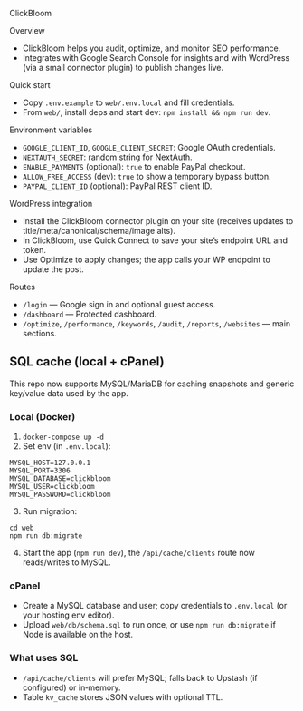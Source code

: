 ClickBloom

Overview
- ClickBloom helps you audit, optimize, and monitor SEO performance.
- Integrates with Google Search Console for insights and with WordPress (via a small connector plugin) to publish changes live.

Quick start
- Copy `.env.example` to `web/.env.local` and fill credentials.
- From `web/`, install deps and start dev: `npm install && npm run dev`.

Environment variables
- `GOOGLE_CLIENT_ID`, `GOOGLE_CLIENT_SECRET`: Google OAuth credentials.
- `NEXTAUTH_SECRET`: random string for NextAuth.
- `ENABLE_PAYMENTS` (optional): `true` to enable PayPal checkout.
- `ALLOW_FREE_ACCESS` (dev): `true` to show a temporary bypass button.
- `PAYPAL_CLIENT_ID` (optional): PayPal REST client ID.

WordPress integration
- Install the ClickBloom connector plugin on your site (receives updates to title/meta/canonical/schema/image alts).
- In ClickBloom, use Quick Connect to save your site’s endpoint URL and token.
- Use Optimize to apply changes; the app calls your WP endpoint to update the post.

Routes
- `/login` — Google sign in and optional guest access.
- `/dashboard` — Protected dashboard.
- `/optimize`, `/performance`, `/keywords`, `/audit`, `/reports`, `/websites` — main sections.
## SQL cache (local + cPanel)

This repo now supports MySQL/MariaDB for caching snapshots and generic key/value data used by the app.

### Local (Docker)

1. `docker-compose up -d`
2. Set env (in `.env.local`):

```
MYSQL_HOST=127.0.0.1
MYSQL_PORT=3306
MYSQL_DATABASE=clickbloom
MYSQL_USER=clickbloom
MYSQL_PASSWORD=clickbloom
```

3. Run migration:

```
cd web
npm run db:migrate
```

4. Start the app (`npm run dev`), the `/api/cache/clients` route now reads/writes to MySQL.

### cPanel

- Create a MySQL database and user; copy credentials to `.env.local` (or your hosting env editor).
- Upload `web/db/schema.sql` to run once, or use `npm run db:migrate` if Node is available on the host.

### What uses SQL

- `/api/cache/clients` will prefer MySQL; falls back to Upstash (if configured) or in‑memory.
- Table `kv_cache` stores JSON values with optional TTL.

